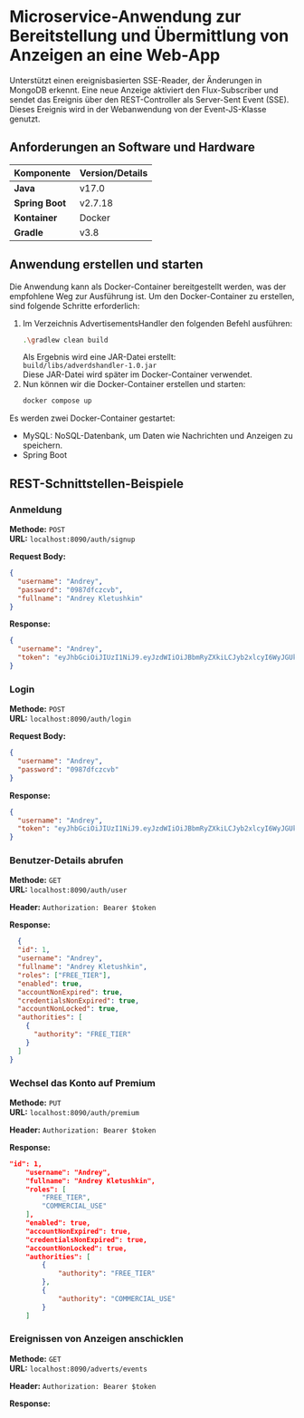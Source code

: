 # Microservice-Anwendung zur Bereitstellung und Übermittlung von Anzeigen an eine Web-App
Unterstützt einen ereignisbasierten SSE-Reader, der Änderungen in MongoDB erkennt.
Eine neue Anzeige aktiviert den Flux-Subscriber und sendet das Ereignis über den REST-Controller als Server-Sent Event (SSE). 
Dieses Ereignis wird in der Webanwendung von der Event-JS-Klasse genutzt.

## Anforderungen an Software und Hardware

| Komponente         | Version/Details                          |
|--------------------|------------------------------------------|
| **Java**           | v17.0                                    |
| **Spring Boot**    | v2.7.18                                  |
| **Kontainer**      | Docker                                   |
| **Gradle**         | v3.8                                     |

## Anwendung erstellen und starten

Die Anwendung kann als Docker-Container bereitgestellt werden, was der empfohlene Weg zur Ausführung ist. Um den Docker-Container zu erstellen, sind folgende Schritte erforderlich:

1. Im Verzeichnis AdvertisementsHandler den folgenden Befehl ausführen:
    ```bash
   .\gradlew clean build
    ```
   Als Ergebnis wird eine JAR-Datei erstellt: <br>
`build/libs/adverdshandler-1.0.jar` <br>
Diese JAR-Datei wird später im Docker-Container verwendet. <br>
2. Nun können wir die Docker-Container erstellen und starten:
    ```bash
   docker compose up
    ```
Es werden zwei Docker-Container gestartet:

- MySQL: NoSQL-Datenbank, um Daten wie Nachrichten und Anzeigen zu speichern.
- Spring Boot

## REST-Schnittstellen-Beispiele

### Anmeldung

**Methode:** `POST`  
**URL:** `localhost:8090/auth/signup`

**Request Body:**
```json
{
  "username": "Andrey",
  "password": "0987dfczcvb",
  "fullname": "Andrey Kletushkin"
}
```
**Response:**
```json
{
  "username": "Andrey",
  "token": "eyJhbGciOiJIUzI1NiJ9.eyJzdWIiOiJBbmRyZXkiLCJyb2xlcyI6WyJGUkVFX1RJRVIiXSwiaWF0IjoxNzMwODEwNzE1LCJleHAiOjE3MzA4MTQzMTV9.umBBFlwN7Rb5wI629lk6nlHOz_lO4BSGuvdcPi9MItY"
}
```

### Login

**Methode:** `POST`  
**URL:** `localhost:8090/auth/login`

**Request Body:**
```json
{
  "username": "Andrey",
  "password": "0987dfczcvb"
}

```
**Response:**
```json
{
  "username": "Andrey",
  "token": "eyJhbGciOiJIUzI1NiJ9.eyJzdWIiOiJBbmRyZXkiLCJyb2xlcyI6WyJGUkVFX1RJRVIiXSwiaWF0IjoxNzMwODEwNzE1LCJleHAiOjE3MzA4MTQzMTV9.umBBFlwN7Rb5wI629lk6nlHOz_lO4BSGuvdcPi9MItY"
}
```


### Benutzer-Details abrufen

**Methode:** `GET`  
**URL:** `localhost:8090/auth/user`

**Header:**
`Authorization: Bearer $token`

**Response:**
```json
  {
  "id": 1,
  "username": "Andrey",
  "fullname": "Andrey Kletushkin",
  "roles": ["FREE_TIER"],
  "enabled": true,
  "accountNonExpired": true,
  "credentialsNonExpired": true,
  "accountNonLocked": true,
  "authorities": [
    {
      "authority": "FREE_TIER"
    }
  ]
}
```

### Wechsel das Konto auf Premium

**Methode:** `PUT`  
**URL:** `localhost:8090/auth/premium`

**Header:**
`Authorization: Bearer $token`

**Response:**
```json
"id": 1,
    "username": "Andrey",
    "fullname": "Andrey Kletushkin",
    "roles": [
        "FREE_TIER",
        "COMMERCIAL_USE"
    ],
    "enabled": true,
    "accountNonExpired": true,
    "credentialsNonExpired": true,
    "accountNonLocked": true,
    "authorities": [
        {
            "authority": "FREE_TIER"
        },
        {
            "authority": "COMMERCIAL_USE"
        }
    ]
```

### Ereignissen von Anzeigen anschicklen

**Methode:** `GET`  
**URL:** `localhost:8090/adverts/events`

**Header:**
`Authorization: Bearer $token`

**Response:**




